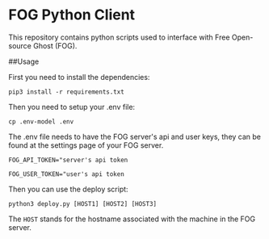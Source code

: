 # FOG Python Client

This repository contains python scripts used to interface with Free Open-source Ghost (FOG).

##Usage

First you need to install the dependencies:

`pip3 install -r requirements.txt`

Then you need to setup your .env file:

`cp .env-model .env`

The .env file needs to have the FOG server's api and user keys, they can be found at the settings page of your FOG server.

`FOG_API_TOKEN="server's api token`

`FOG_USER_TOKEN="user's api token`

Then you can use the deploy script:

`python3 deploy.py [HOST1] [HOST2] [HOST3] `

The `HOST` stands for the hostname associated with the machine in the FOG server.
